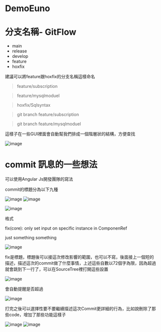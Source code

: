 # DemoEuno

# 分支名稱- GitFlow
+ main
+ release
+ develop
+ feature
+ hoxfix

建議可以將feature跟hoxfix的分支名稱這樣命名

> feature/subscription

> feature/mysqlmoduel

> hoxfix/Sqlsyntax


> git branch feature/subscription

> git branch feature/mysqlmoduel

這樣子在一些GUI裡面會自動幫我們排成一個階層狀的結構，方便查找

![image](https://user-images.githubusercontent.com/98711945/186551992-e9a27eba-4eba-4b31-be18-faf18b46ddad.png)


# commit 訊息的一些想法
可以使用Angular Js開發團隊的寫法

commit的標題分為以下九種

![image](https://user-images.githubusercontent.com/98711945/186552532-f7719c64-a48b-4923-bd91-3b3329166f50.png)
![image](https://user-images.githubusercontent.com/98711945/186552555-def00769-c119-4de9-9c38-2bab0de7c0bf.png)

![image](https://user-images.githubusercontent.com/98711945/186552672-75d56a92-9de8-426c-af23-bf7a5384d33c.png)


格式

fix(core): only set input on specific instance in ComponenRef 

just something something


![image](https://user-images.githubusercontent.com/98711945/186553192-b414b621-53e4-46a7-8f09-5fe47ec92b06.png)

fix是標題，標題後可以接這次修改影響的範圍，也可以不寫，後面接上一個短的描述，描述這次的commit做了什麼事情，上述這些自數以72個字為限，因為超過就會跳到下一行了，可以在SourceTree裡打開這些設置

![image](https://user-images.githubusercontent.com/98711945/186553627-bd97ba78-b476-4d9b-98cd-2031a792407d.png)

會自動提醒是否超過

![image](https://user-images.githubusercontent.com/98711945/186553765-aa6f80aa-94e5-4342-a340-9ae706134ff3.png)


打完之後可以選擇性要不要繼續描述這次Commit更詳細的行為，比如說刪除了那些code，增加了那些功能這樣子

![image](https://user-images.githubusercontent.com/98711945/186553925-de763977-7e1f-41d4-b8c0-cfad875b8952.png)
![image](https://user-images.githubusercontent.com/98711945/186553965-d88c8ad6-ff50-4811-8f78-56562188dd6f.png)




